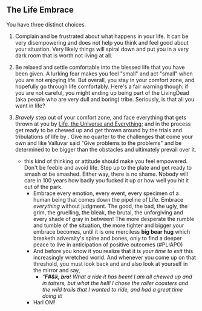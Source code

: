 <!-- title: Life Embrace  -->

## The Life Embrace 

You have three distinct choices. 


1. Complain and be frustrated about what happens in your life. It can be very disempowering and does not help you think and feel good about your situation. Very likely things will spiral down and put you in a very dark room that is worth not living at all. 

2. Be relaxed and settle comfortable into the blessed life that you have been given. A lurking fear makes you feel "small" and act "small" when you are not enjoying life. But overall, you stay in your comfort zone, and hopefully go through life comfortably. Here's a fair warning though: if you are not careful, you might ending up being part of the LivingDead (aka people who are very dull and boring) tribe. Seriously, is that all you want in life? 

3. *Bravely* step out of your comfort zone, and face everything that gets thrown at you by [Life, the Universe and Everything](https://en.wikipedia.org/wiki/Life,_the_Universe_and_Everything); and in the process get ready to be chewed up and get thrown around by the  trials and tribulations of life by . Give no quarter to the challenges that come your own and like Valluvar said "Give problems to the problems" and be determined to be bigger than the obstacles and ultimately prevail over it. 
	- this kind of thinking or attitude should make you feel empowered. Don't be feeble and avoid life. Step up to the plate and get ready to smash or be smashed. Either way, there is no shame. Nobody will care in 100 years how badly you fucked it up or how well you hit it out of the park. 
	  - Embrace every emotion, every event, every specimen of a human being that comes down the pipeline of Life. Embrace _everything_ without judgment. The good, the bad, the ugly, the grim, the gruelling, the bleak, the brutal, the unforgiving and every shade of gray in between! The more desperate the rumble and tumble of the situation, the more tighter and bigger your embrace becomes, until it is one merciless **big bear hug** which breaketh adversity's spine and bones, only to find a deeper peace to live in anticipation of positive outcomes (#PLIAPO)  
	  - And before you know it you realize that it is _your time to  exit_ this increasingly wretched world. And whenever you come up on that threshold, you must look back and and also look at yourself in the mirror and say, 
	    - _"**F#&k, bro**! What a ride it has been! I am all chewed up and in tatters, _but_ what the hell! I chose the roller coasters and the wild trails that I wanted to ride, and had a great time doing it!_ 
	  - Hari OM!   



